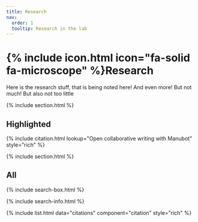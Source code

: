 ```yaml
---
title: Research
nav:
  order: 1
  tooltip: Research in the lab
---
```


# {% include icon.html icon="fa-solid fa-microscope" %}Research

Here is the research stuff, that is being noted here! And even more! But not much! But also not too little


{% include section.html %}

## Highlighted

{% include citation.html lookup="Open collaborative writing with Manubot" style="rich" %}

{% include section.html %}

## All

{% include search-box.html %}

{% include search-info.html %}

{% include list.html data="citations" component="citation" style="rich" %}
